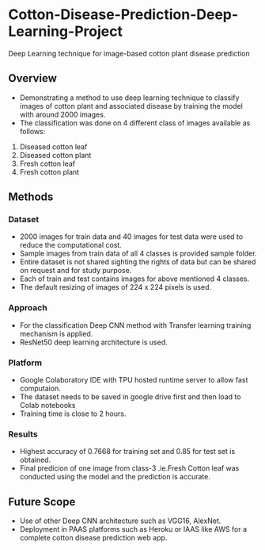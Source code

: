 # Cotton-Disease-Prediction-Deep-Learning-Project
Deep Learning technique for image-based cotton plant disease prediction

## Overview
* Demonstrating a method to use deep learning technique to classify  images of cotton plant and associated disease by training the model with around 2000 images.
* The classification was done on 4 different class of images available as follows:
1. Diseased cotton leaf
2. Diseased cotton plant
3. Fresh cotton leaf
4. Fresh cotton plant

## Methods
### Dataset 
* 2000 images for train data and 40 images for test data were used to reduce the computational cost.
* Sample images from train data of all 4 classes is provided sample folder.
* Entire dataset is not shared sighting the rights of data but can be shared on request and for study purpose.
* Each of train and test contains images for above mentioned 4 classes.
* The default resizing of images of 224 x 224 pixels is used.
### Approach
* For the classification Deep CNN method with Transfer learning training mechanism is applied.
* ResNet50 deep learning architecture is used.

### Platform
* Google Colaboratory IDE with TPU hosted runtime server to allow fast computaion.
* The dataset needs to be saved in google drive first and then load to Colab notebooks
* Training time is close to 2 hours.

### Results
* Highest accuracy of 0.7668 for training set and 0.85 for test set is obtained.
* Final predicion of one image from class-3 .ie.Fresh Cotton leaf was conducted using the model and the prediction is accurate.

## Future Scope
* Use of other Deep CNN architecture such as VGG16, AlexNet.
* Deployment in PAAS platforms such as Heroku or IAAS like AWS for a complete cotton disease prediction web app.

